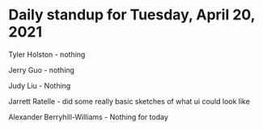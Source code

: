 # Daily standup for Tuesday, April 20, 2021

Tyler Holston - nothing

Jerry Guo - nothing

Judy Liu - Nothing

Jarrett Ratelle - did some really basic sketches of what ui could look like

Alexander Berryhill-Williams - Nothing for today
